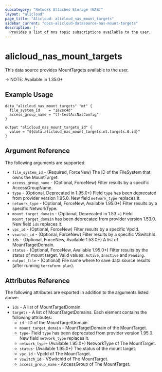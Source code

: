 ```yaml
---
subcategory: "Network Attached Storage (NAS)"
layout: "alicloud"
page_title: "Alicloud: alicloud_nas_mount_targets"
sidebar_current: "docs-alicloud-datasource-nas-mount-targets"
description: |-
  Provides a list of mns topic subscriptions available to the user.
---
```


# alicloud\_nas_mount_targets

This data source provides MountTargets available to the user.

-> NOTE: Available in 1.35.0+

## Example Usage

```
data "alicloud_nas_mount_targets" "mt" {
  file_system_id    = "1a2sc4d"
  access_group_name = "tf-testAccNasConfig"
}

output "alicloud_nas_mount_targets_id" {
  value = "${data.alicloud_nas_mount_targets.mt.targets.0.id}"
}
```

## Argument Reference

The following arguments are supported:

* `file_system_id` - (Required, ForceNew) The ID of the FileSystem that owns the MountTarget.
* `access_group_name` - (Optional, ForceNew) Filter results by a specific AccessGroupName.
* `type` - (Optional, Deprecated in 1.95.0+) Field `type` has been deprecated from provider version 1.95.0. New field `network_type` replaces it.
* `network_type` - (Optional, ForceNew, Available 1.95.0+) Filter results by a specific NetworkType.
* `mount_target_domain` - (Optional, Deprecated in 1.53.+) Field `mount_target_domain` has been deprecated from provider version 1.53.0. New field `ids` replaces it.
* `vpc_id` - (Optional, ForceNew) Filter results by a specific VpcId.
* `vswitch_id` - (Optional, ForceNew) Filter results by a specific VSwitchId.
* `ids` - (Optional, ForceNew, Available 1.53.0+) A list of MountTargetDomain.
* `status` - (Optional, ForceNew, Available 1.95.0+) Filter results by the status of mount target. Valid values: `Active`, `Inactive` and `Pending`.
* `output_file` - (Optional) File name where to save data source results (after running `terraform plan`).

## Attributes Reference

The following attributes are exported in addition to the arguments listed above:

* `ids` - A list of MountTargetDomain.
* `targets` - A list of MountTargetDomains. Each element contains the following attributes:
   * `id` - ID of the MountTargetDomain.
   * `mount_target_domain` - MountTargetDomain of the MountTarget.
   * `type`- Field `type` has been deprecated from provider version 1.95.0. New field `network_type` replaces it. 
   * `network_type`- (Available 1.95.0+) NetworkType of The MountTarget.
   * `status`- (Available 1.95.0+) The status of the mount target. 
   * `vpc_id` - VpcId of The MountTarget.
   * `vswitch_id` - VSwitchId of The MountTarget.
   * `access_group_name` - AccessGroup of The MountTarget.
